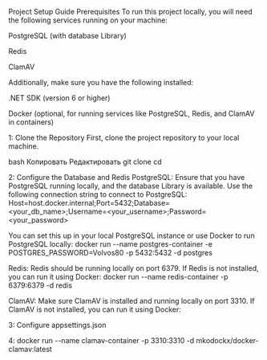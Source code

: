 Project Setup Guide
Prerequisites
To run this project locally, you will need the following services running on your machine:

PostgreSQL (with database Library)

Redis

ClamAV

Additionally, make sure you have the following installed:

.NET SDK (version 6 or higher)

Docker (optional, for running services like PostgreSQL, Redis, and ClamAV in containers)

1: Clone the Repository
First, clone the project repository to your local machine.

bash
Копировать
Редактировать
git clone <repository-url>
cd <project-directory>

2: Configure the Database and Redis
PostgreSQL:
Ensure that you have PostgreSQL running locally, and the database Library is available. Use the following connection string to connect to PostgreSQL:
Host=host.docker.internal;Port=5432;Database=<your_db_name>;Username=<your_username>;Password=<your_password>

You can set this up in your local PostgreSQL instance or use Docker to run PostgreSQL locally:
docker run --name postgres-container -e POSTGRES_PASSWORD=Volvos80 -p 5432:5432 -d postgres

Redis:
Redis should be running locally on port 6379. If Redis is not installed, you can run it using Docker:
docker run --name redis-container -p 6379:6379 -d redis

ClamAV:
Make sure ClamAV is installed and running locally on port 3310. If ClamAV is not installed, you can run it using Docker:


3: Configure appsettings.json

4: docker run --name clamav-container -p 3310:3310 -d mkodockx/docker-clamav:latest
